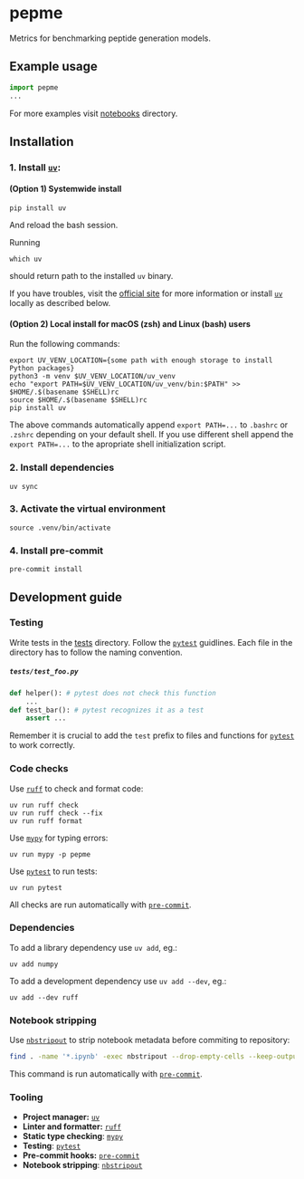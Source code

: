 # pepme

Metrics for benchmarking peptide generation models.

## Example usage
```python
import pepme
...
```
For more examples visit [notebooks](/notebooks) directory.

## Installation
### 1. Install [`uv`](#tooling):

#### (Option 1) Systemwide install 
```shell
pip install uv
```
And reload the bash session.

Running
```shell
which uv
```
should return path to the installed `uv` binary.

If you have troubles, visit the [official site](https://docs.astral.sh/uv/getting-started/installation/) for more information or install [`uv`](#tooling) locally as described below.

#### (Option 2) Local install for macOS (zsh) and Linux (bash) users

Run the following commands:
```shell
export UV_VENV_LOCATION={some path with enough storage to install Python packages}
python3 -m venv $UV_VENV_LOCATION/uv_venv
echo "export PATH=$UV_VENV_LOCATION/uv_venv/bin:$PATH" >> $HOME/.$(basename $SHELL)rc
source $HOME/.$(basename $SHELL)rc
pip install uv 
```
The above commands automatically append `export PATH=...` to `.bashrc` or `.zshrc` depending on your default shell. If you use different shell append the `export PATH=...` to the apropriate shell initialization script.

### 2. Install dependencies
```shell
uv sync
```

### 3. Activate the virtual environment
```shell
source .venv/bin/activate
```

### 4. Install pre-commit
```shell
pre-commit install
```


## Development guide

### Testing
Write tests in the [tests](/tests) directory. Follow the [`pytest`](#tooling) guidlines. Each file in the directory has to follow the naming convention.
<h5 a><strong><code>tests/test_foo.py</code></strong></h5>

```python
def helper(): # pytest does not check this function
    ...
def test_bar(): # pytest recognizes it as a test
    assert ...
```

Remember it is crucial to add the `test` prefix to files and functions for [`pytest`](#tooling) to work correctly.

### Code checks
Use [`ruff`](#tooling) to check and format code:
```shell
uv run ruff check
uv run ruff check --fix
uv run ruff format
```

Use [`mypy`](#tooling) for typing errors:
```shell
uv run mypy -p pepme
```

Use [`pytest`](#tooling) to run tests:
```shell
uv run pytest
```


All checks are run automatically with [`pre-commit`](#tooling).

### Dependencies
To add a library dependency use `uv add`, eg.:
```shell
uv add numpy
```
To add a development dependency use `uv add --dev`, eg.:
```shell
uv add --dev ruff
```

### Notebook stripping
Use [`nbstripout`](#tooling) to strip notebook metadata before commiting to repository:
```bash
find . -name '*.ipynb' -exec nbstripout --drop-empty-cells --keep-output {} +
```
This command is run automatically with [`pre-commit`](#tooling).

### Tooling
- __Project manager:__ [`uv`](https://docs.astral.sh/uv/)
- __Linter and formatter:__ [`ruff`](https://docs.astral.sh/ruff/)
- __Static type checking__: [`mypy`](https://mypy.readthedocs.io/en/stable/#)
- __Testing__: [`pytest`](https://docs.pytest.org/en/stable/)
- __Pre-commit hooks:__ [`pre-commit`](https://pre-commit.com/)
- __Notebook stripping__: [`nbstripout`](https://pypi.org/project/nbstripout/)